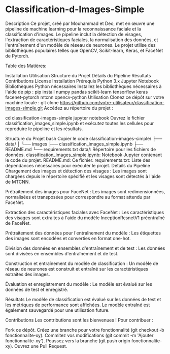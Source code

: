 # Classification-d-Images-Simple
Description
Ce projet, créé par Mouhammad et Deo, met en œuvre une pipeline de machine learning pour la reconnaissance faciale et la classification d'images. Le pipeline inclut la détection de visages, l'extraction de caractéristiques faciales, la normalisation des données, et l'entraînement d'un modèle de réseau de neurones. Le projet utilise des bibliothèques populaires telles que OpenCV, Scikit-learn, Keras, et FaceNet de Pytorch.

Table des Matières:

Installation
Utilisation
Structure du Projet
Détails du Pipeline
Résultats
Contributions
License
Installation
Prérequis
Python 3.x
Jupyter Notebook
Bibliothèques Python nécessaires
Installez les bibliothèques nécessaires à l'aide de pip :
pip install numpy pandas scikit-learn tensorflow keras facenet-pytorch mtcnn opencv-python
Utilisation
Clonez ce dépôt sur votre machine locale :
git clone https://github.com/votre-utilisateur/classification-images-simple.git
Accédez au répertoire du projet :

cd classification-images-simple
jupyter notebook
Ouvrez le fichier classification_images_simple.ipynb et exécutez toutes les cellules pour reproduire le pipeline et les résultats.

Structure du Projet
bash
Copier le code
classification-images-simple/
├── data/
│   └── images
├── classification_images_simple.ipynb
├── README.md
└── requirements.txt
data/: Répertoire pour les fichiers de données.
classification_images_simple.ipynb: Notebook Jupyter contenant le code du projet.
README.md: Ce fichier.
requirements.txt: Liste des dépendances nécessaires pour exécuter le projet.
Détails du Pipeline
Chargement des images et détection des visages :
Les images sont chargées depuis le répertoire spécifié et les visages sont détectés à l'aide de MTCNN.

Prétraitement des images pour FaceNet :
Les images sont redimensionnées, normalisées et transposées pour correspondre au format attendu par FaceNet.

Extraction des caractéristiques faciales avec FaceNet :
Les caractéristiques des visages sont extraites à l'aide du modèle InceptionResnetV1 préentraîné de FaceNet.

Prétraitement des données pour l'entraînement du modèle :
Les étiquettes des images sont encodées et converties en format one-hot.

Division des données en ensembles d'entraînement et de test :
Les données sont divisées en ensembles d'entraînement et de test.

Construction et entraînement du modèle de classification :
Un modèle de réseau de neurones est construit et entraîné sur les caractéristiques extraites des images.

Évaluation et enregistrement du modèle :
Le modèle est évalué sur les données de test et enregistré.

Résultats
Le modèle de classification est évalué sur les données de test et les métriques de performance sont affichées. Le modèle entraîné est également sauvegardé pour une utilisation future.

Contributions
Les contributions sont les bienvenues ! Pour contribuer :

Fork ce dépôt.
Créez une branche pour votre fonctionnalité (git checkout -b fonctionnalite-xy).
Commitez vos modifications (git commit -m 'Ajouter fonctionnalite-xy').
Poussez vers la branche (git push origin fonctionnalite-xy).
Ouvrez une Pull Request.

